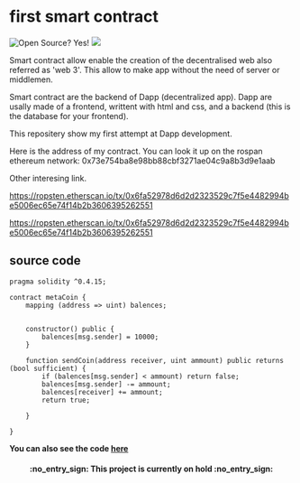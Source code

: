 # first smart contract
![Open Source? Yes!](https://badgen.net/badge/Open%20Source%20%3F/Yes%21/blue?icon=github)
![](https://img.shields.io/badge/Solidity-3C3C3D?style=for-the-badge&logo=Ethereum&logoColor=white)



Smart contract allow enable the creation of the decentralised web also referred as 'web 3'. This allow to make app without the need of server or middlemen.

Smart contract are the backend of Dapp (decentralized app). Dapp are usally made of a frontend, writtent with html and css, and a backend (this is the database for your frontend).

This repositery show my first attempt at Dapp development.

Here is the address of my contract. You can look it up on the rospan ethereum network: 0x73e754ba8e98bb88cbf3271ae04c9a8b3d9e1aab

Other interesing link.

https://ropsten.etherscan.io/tx/0x6fa52978d6d2d2323529c7f5e4482994be5006ec65e74f14b2b3606395262551

https://ropsten.etherscan.io/tx/0x6fa52978d6d2d2323529c7f5e4482994be5006ec65e74f14b2b3606395262551

## source code
```sol
pragma solidity ^0.4.15;

contract metaCoin {
    mapping (address => uint) balences;


    constructor() public {
        balences[msg.sender] = 10000;
    }

    function sendCoin(address receiver, uint ammount) public returns (bool sufficient) {
        if (balences[msg.sender] < ammount) return false;
        balences[msg.sender] -= ammount;
        balences[receiver] += ammount;
        return true;

    }

}
```

__You can also see the code [here](https://github.com/quantumporium/first_smart_contract/blob/main/first_smart_contract/metaCoin.sol)__

<h4 align = 'center'> :no_entry_sign: This project is currently on hold :no_entry_sign: </h4>
